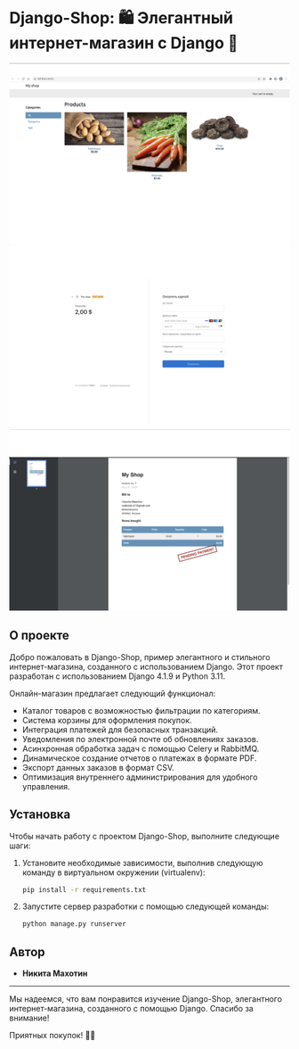 # Django-Shop: 🛍️ Элегантный интернет-магазин с Django 🎁

<div align="center">
  <img src="myshop/static/menu.jpg" alt="Каталог товаров" width="600"/>
  <br>
  <img src="myshop/static/opl.jpg" alt="Интеграция платежей" width="600"/>
  <br>
  <img src="myshop/static/pdf.jpg" alt="Отчеты в формате PDF" width="600"/>
</div>

## О проекте

Добро пожаловать в Django-Shop, пример элегантного и стильного интернет-магазина, созданного с использованием Django. Этот проект разработан с использованием Django 4.1.9 и Python 3.11.

Онлайн-магазин предлагает следующий функционал:

- Каталог товаров с возможностью фильтрации по категориям.
- Система корзины для оформления покупок.
- Интеграция платежей для безопасных транзакций.
- Уведомления по электронной почте об обновлениях заказов.
- Асинхронная обработка задач с помощью Celery и RabbitMQ.
- Динамическое создание отчетов о платежах в формате PDF.
- Экспорт данных заказов в формат CSV.
- Оптимизация внутреннего администрирования для удобного управления.

## Установка

Чтобы начать работу с проектом Django-Shop, выполните следующие шаги:

1. Установите необходимые зависимости, выполнив следующую команду в виртуальном окружении (virtualenv):
   ```bash
   pip install -r requirements.txt
   ```

2. Запустите сервер разработки с помощью следующей команды:
   ```bash
   python manage.py runserver
   ```

## Автор

- **Никита Махотин**

---

Мы надеемся, что вам понравится изучение Django-Shop, элегантного интернет-магазина, созданного с помощью Django. Спасибо за внимание!

Приятных покупок! 🛒✨
